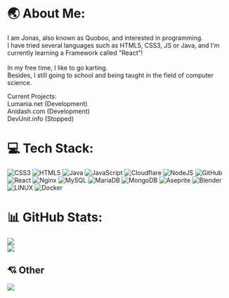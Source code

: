 # 🌏 About Me:
I am Jonas, also known as Quoboo, and interested in programming.<br>I have tried several languages such as HTML5, CSS3, JS or Java, and I'm currently learning a Framework called "React"!<br><br>In my free time, I like to go karting.<br>Besides, I still going to school and being taught in the field of computer science.

Current Projects:<br>
Lumania.net <bold>(Development)</bold><br>
Anidash.com <bold>(Development)</bold><br>
DevUnit.info <bold>(Stopped)</bold>

# 💻 Tech Stack:
![CSS3](https://img.shields.io/badge/css3-%231572B6.svg?style=flat&logo=css3&logoColor=white) ![HTML5](https://img.shields.io/badge/html5-%23E34F26.svg?style=flat&logo=html5&logoColor=white) ![Java](https://img.shields.io/badge/java-%23ED8B00.svg?style=flat&logo=java&logoColor=white) ![JavaScript](https://img.shields.io/badge/javascript-%23323330.svg?style=flat&logo=javascript&logoColor=%23F7DF1E) ![Cloudflare](https://img.shields.io/badge/Cloudflare-F38020?style=flat&logo=Cloudflare&logoColor=white) ![NodeJS](https://img.shields.io/badge/node.js-6DA55F?style=flat&logo=node.js&logoColor=white) ![GitHub](https://img.shields.io/badge/GitHub-%23121011.svg?style=flat&logo=github&logoColor=white) ![React](https://img.shields.io/badge/react-%2320232a.svg?style=flat&logo=react&logoColor=%2361DAFB) ![Nginx](https://img.shields.io/badge/nginx-%23009639.svg?style=flat&logo=nginx&logoColor=white) ![MySQL](https://img.shields.io/badge/mysql-%2300f.svg?style=flat&logo=mysql&logoColor=white) ![MariaDB](https://img.shields.io/badge/MariaDB-003545?style=flat&logo=mariadb&logoColor=white) ![MongoDB](https://img.shields.io/badge/MongoDB-%234ea94b.svg?style=flat&logo=mongodb&logoColor=white) ![Aseprite](https://img.shields.io/badge/Aseprite-FFFFFF?style=flat&logo=Aseprite&logoColor=#7D929E) ![Blender](https://img.shields.io/badge/blender-%23F5792A.svg?style=flat&logo=blender&logoColor=white) ![LINUX](https://img.shields.io/badge/Linux-FCC624?style=flat&logo=linux&logoColor=black) ![Docker](https://img.shields.io/badge/docker-%230db7ed.svg?style=flat&logo=docker&logoColor=white)
# 📊 GitHub Stats:
![](https://github-readme-streak-stats.herokuapp.com/?user=Quoboo&theme=tokyonight&hide_border=false)<br/>
![](https://github-readme-stats.vercel.app/api/top-langs/?username=Quoboo&theme=tokyonight&hide_border=false&include_all_commits=true&count_private=true&layout=compact)

  ## 💘 Other
  [![](https://visitcount.itsvg.in/api?id=Quoboo&icon=7&color=6)](https://visitcount.itsvg.in)
